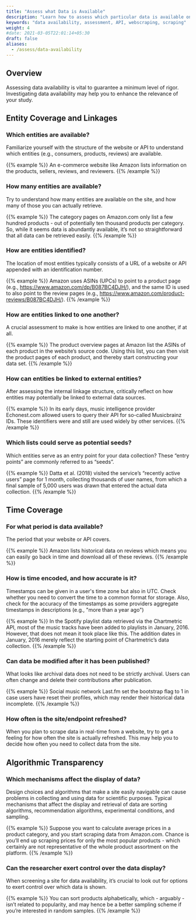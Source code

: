 ```yaml
---
title: "Assess what Data is Available"
description: "Learn how to assess which particular data is available on the site or API."
keywords: "data availability, assessment, API, webscraping, scraping"
weight: 4
#date: 2021-03-05T22:01:14+05:30
draft: false
aliases:
  - /assess/data-availability
---
```


## Overview

Assessing data availability is vital to guarantee a minimum level of rigor. Investigating data availability may help you to enhance the relevance of your study.

## Entity Coverage and Linkages

### Which entities are available?

Familiarize yourself with the structure of the website or API to understand which entities (e.g., consumers, products, reviews) are available.

{{% example %}}
An e-commerce website like Amazon lists information on the products, sellers, reviews, and reviewers.
{{% /example %}}

### How many entities are available?
Try to understand how many entities are available on the site, and how many of those you can actually retrieve.

{{% example %}}
The category pages on Amazon.com only list a few hundred products - out of potentially ten thousand products per category. So, while it seems data is abundantly available, it’s not so straightforward that all data can be retrieved easily.
{{% /example %}}

### How are entities identified?
The location of most entities typically consists of a URL of a website or API appended with an identification number.

{{% example %}}
Amazon uses ASINs (UPCs) to point to a product page (e.g., https://www.amazon.com/dp/B087BC4DJH/), and the same ID is used to also point to the review pages (e.g., https://www.amazon.com/product-reviews/B087BC4DJH/).
{{% /example %}}

### How are entities linked to one another?
A crucial assessment to make is how entities are linked to one another, if at all.

{{% example %}}
The product overview pages at Amazon list the ASINs of each product in the website’s source code. Using this list, you can then visit the product pages of each product, and thereby start constructing your data set.
{{% /example %}}

### How can entities be linked to external entities?

After assessing the internal linkage structure, critically reflect on how entities may potentially be linked to external data sources.

{{% example %}}
In its early days, music intelligence provider Echonest.com allowed users to query their API for so-called Musicbrainz IDs. These identifiers were and still are used widely by other services.
{{% /example %}}

### Which lists could serve as potential seeds?

Which entities serve as an entry point for your data collection? These “entry points” are commonly referred to as “seeds”.

{{% example %}}
Datta et al. (2018) visited the service’s “recently active users” page for 1 month, collecting thousands of user names, from which a final sample of 5,000 users was drawn that entered the actual data collection.
{{% /example %}}

## Time Coverage

### For what period is data available?
The period that your website or API covers.

{{% example %}}
Amazon lists historical data on reviews which means you can easily go back in time and download all of these reviews.
{{% /example %}}

### How is time encoded, and how accurate is it?

Timestamps can be given in a user's time zone but also in UTC. Check whether you need to convert the time to a common format for storage. Also, check for the accuracy of the timestamps as some providers aggregate timestamps in descriptions (e.g., "more than a year ago")

{{% example %}}
In the Spotify playlist data retrieved via the Chartmetric API, most of the music tracks have been added to playlists in January, 2016. However, that does not mean it took place like this. The addition dates in January, 2016 merely reflect the starting point of Chartmetric’s data collection.
{{% /example %}}

### Can data be modified after it has been published?

What looks like archival data does not need to be strictly archival. Users can often change and delete their contributions after publication.

{{% example %}}
Social music network Last.fm set the bootstrap flag to 1 in case users have reset their profiles, which may render their historical data incomplete.
{{% /example %}}

### How often is the site/endpoint refreshed?

When you plan to scrape data in real-time from a website, try to get a feeling for how often the site is actually refreshed. This may help you to decide how often you need to collect data from the site.


## Algorithmic Transparency

### Which mechanisms affect the display of data?

Design choices and algorithms that make a site easily navigable can cause problems in collecting and using data for scientific purposes. Typical mechanisms that affect the display and retrieval of data are sorting algorithms, recommendation algorithms, experimental conditions, and sampling.

{{% example %}}
Suppose you want to calculate average prices in a product category, and you start scraping data from Amazon.com. Chance is you’ll end up scraping prices for only the most popular products - which certainly are not representative of the whole product assortment on the platform.
{{% /example %}}

### Can the researcher exert control over the data display?

When screening a site for data availability, it’s crucial to look out for options to exert control over which data is shown.

{{% example %}}
You can sort products alphabetically, which - arguably - isn’t related to popularity, and may hence be a better sampling scheme if you’re interested in random samples.
{{% /example %}}
